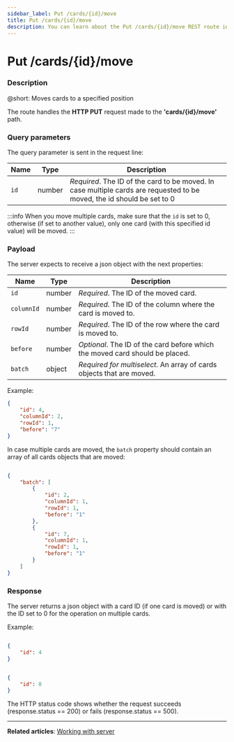 ```yaml
---
sidebar_label: Put /cards/{id}/move
title: Put /cards/{id}/move
description: You can learn about the Put /cards/{id}/move REST route in the documentation of the DHTMLX JavaScript Kanban library. Browse developer guides and API reference, try out code examples and live demos, and download a free 30-day evaluation version of DHTMLX Kanban.
---
```


# Put /cards/{id}/move

### Description

@short: Moves cards to a specified position 

The route handles the **HTTP PUT** request made to the **'cards/{id}/move'** path.


### Query parameters

The query parameter is sent in the request line:

| Name       | Type        | Description |
| ----------- | ----------- | ----------- |
| `id`       |  number   | *Required*. The ID of the card to be moved. In case multiple cards are requested to be moved, the id should be set to 0|

:::info
When you move multiple cards, make sure that the `id` is set to 0, otherwise (if set to another value), only one card (with this specified id value) will be moved.
:::

### Payload

The server expects to receive a json object with the next properties:

| Name       | Type        | Description |
| ----------- | ----------- | ----------- |
| `id`        | number      |*Required*. The ID of the moved card. |
| `columnId`  |  number     | *Required*. The ID of the column where the card is moved to.|
| `rowId`       |  number   | *Required*. The ID of the row where the card is moved to.|
| `before`       |  number   | *Optional*. The ID of the card before which the moved card should be placed.|
| `batch`       |  object  | *Required for multiselect*. An array of cards objects that are moved.|


Example:

~~~json
{
    "id": 4,
    "columnId": 2,
    "rowId": 1,
    "before": "7"
}
~~~

In case multiple cards are moved, the `batch` property should contain an array of all cards objects that are moved:

~~~json

{
    "batch": [
        {
            "id": 2,
            "columnId": 1,
            "rowId": 1,
            "before": "1"
        },
        {
            "id": 7,
            "columnId": 1,
            "rowId": 1,
            "before": "1"
        }
    ]
}
~~~ 

### Response 

The server returns a json object with a card ID (if one card is moved) or with the ID set to 0 for the operation on multiple cards. 

Example:

~~~json title="Response to the request for the single card operation"

{
    "id": 4
}

~~~


~~~json title="Response to the request for the multiple cards operation"

{
    "id": 0
}

~~~

The HTTP status code shows whether the request succeeds (response.status == 200) or fails (response.status == 500).

---

**Related articles**: [Working with server](guides/working_with_server.md)
